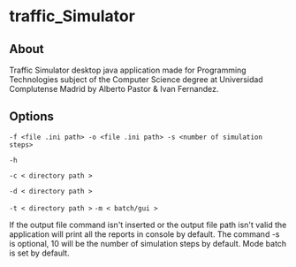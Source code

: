 # traffic_Simulator

## About

Traffic Simulator desktop java application made for Programming Technologies subject of the Computer Science degree at Universidad Complutense Madrid by Alberto Pastor & Ivan Fernandez.

## Options

`-f <file .ini path> -o <file .ini path> -s <number of simulation steps>`

`-h`

`-c < directory path >`

`-d < directory path >`

`-t < directory path >`
`-m < batch/gui >`

If the output file command isn't inserted or the output file path isn't valid the application will print all the reports in console by default.
The command -s is optional, 10 will be the number of simulation steps by default.
Mode batch is set by default.

